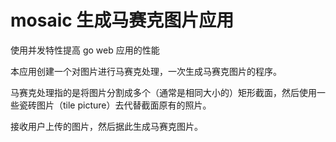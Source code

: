 # mosaic 生成马赛克图片应用
使用并发特性提高 go web 应用的性能

本应用创建一个对图片进行马赛克处理，一次生成马赛克图片的程序。

马赛克处理指的是将图片分割成多个（通常是相同大小的）矩形截面，然后使用一些瓷砖图片（tile picture）去代替截面原有的照片。

接收用户上传的图片，然后据此生成马赛克图片。

